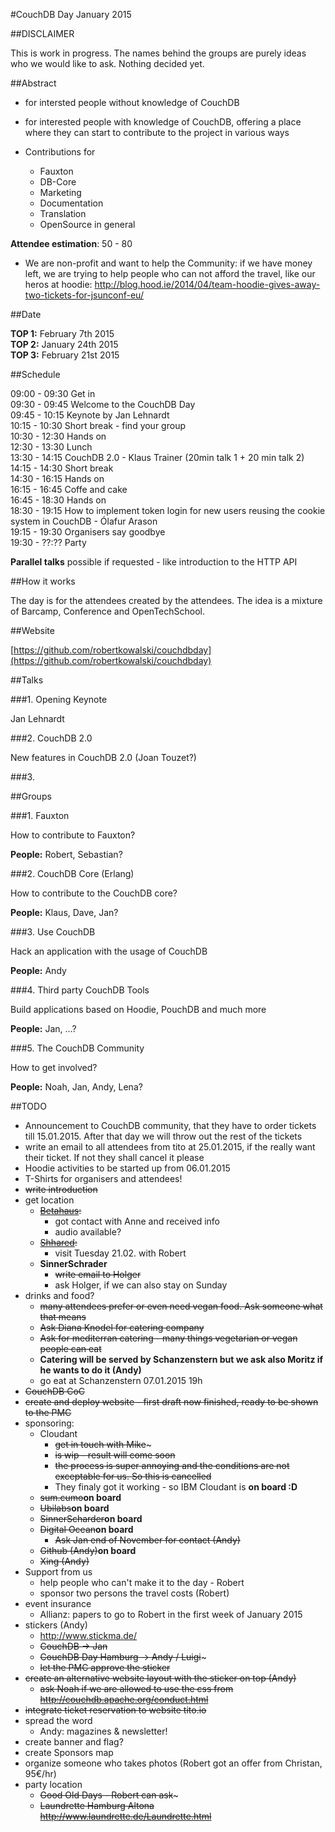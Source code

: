 #CouchDB Day January 2015

##DISCLAIMER

This is work in progress. The names behind the groups are purely ideas who we would like to ask. Nothing decided yet. 

##Abstract

* for intersted people without knowledge of CouchDB

* for interested people with knowledge of CouchDB, offering a place where they can start to contribute to the project in various ways

* Contributions for
	* Fauxton
	* DB-Core
	* Marketing 	
	* Documentation
	* Translation
	* OpenSource in general
	

**Attendee estimation**: 50 - 80 

* We are non-profit and want to help the Community: if we have money left, we are trying to help people who can not afford the travel, like our heros at hoodie: http://blog.hood.ie/2014/04/team-hoodie-gives-away-two-tickets-for-jsunconf-eu/

##Date

**TOP 1:** February 7th 2015   
**TOP 2:** January 24th 2015  
**TOP 3:** February 21st 2015  

##Schedule

09:00 - 09:30 Get in  
09:30 - 09:45 Welcome to the CouchDB Day  
09:45 - 10:15 Keynote by Jan Lehnardt  
10:15 - 10:30 Short break - find your group  
10:30 - 12:30 Hands on  
12:30 - 13:30 Lunch  
13:30 - 14:15 CouchDB 2.0 - Klaus Trainer  (20min talk 1 + 20 min talk 2)  
14:15 - 14:30 Short break  
14:30 - 16:15 Hands on  
16:15 - 16:45 Coffe and cake  
16:45 - 18:30 Hands on  
18:30 - 19:15 How to implement token login for new users reusing the cookie
system in CouchDB - Ólafur Arason  
19:15 - 19:30 Organisers say goodbye  
19:30 - ??:?? Party  

**Parallel talks** possible if requested - like introduction to the HTTP API

##How it works

The day is for the attendees created by the attendees. The idea is a mixture of Barcamp, Conference and OpenTechSchool.

##Website

[https://github.com/robertkowalski/couchdbday](https://github.com/robertkowalski/couchdbday)

##Talks

###1. Opening Keynote

Jan Lehnardt

###2. CouchDB 2.0

New features in CouchDB 2.0 (Joan Touzet?)

###3.

##Groups

###1. Fauxton

How to contribute to Fauxton?

**People:** Robert, Sebastian?

###2. CouchDB Core (Erlang)

How to contribute to the CouchDB core?

**People:** Klaus, Dave, Jan?

###3. Use CouchDB

Hack an application with the usage of CouchDB

**People:** Andy

###4. Third party CouchDB Tools 

Build applications based on Hoodie, PouchDB and much more

**People:** Jan, ...?

###5. The CouchDB Community 

How to get involved?

**People:** Noah, Jan, Andy, Lena?

##TODO

* Announcement to CouchDB community, that they have to order tickets till 15.01.2015. After that day we will throw out the rest of the tickets
* write an email to all attendees from tito at 25.01.2015, if the really want their ticket. If not they shall cancel it please
* Hoodie activities to be started up from 06.01.2015
* T-Shirts for organisers and attendees!
* ~~write introduction~~
* get location
	* ~~[Betahaus](http://hamburg.betahaus.de/startseite):~~ 
  		* got contact with Anne and received info
  		* audio available?
  	* ~~[Shhared](http://www.shhared.de/):~~
  		* visit Tuesday 21.02. with Robert
  	* __SinnerSchrader__
  		* ~~write email to Holger~~
  		* ask Holger, if we can also stay on Sunday
* drinks and food?
	* ~~many attendees prefer or even need vegan food. Ask someone what that means~~
	* ~~Ask Diana Knodel for catering company~~
	* ~~Ask for mediterran catering - many things vegetarian or vegan people can eat~~
	* __Catering will be served by Schanzenstern but we ask also Moritz if he wants to do it (Andy)__
	* go eat at Schanzenstern 07.01.2015 19h
* ~~CouchDB CoC~~
* ~~create and deploy website - first draft now finished, ready to be shown to the PMC~~
* sponsoring:
	* Cloudant
		* ~~get in touch with Mike~~~
		* ~~is wip - result will come soon~~
		* ~~the process is super annoying and the conditions are not exceptable for us. So this is cancelled~~
		* They finaly got it working - so IBM Cloudant is __on board :D__
	* ~~sum.cumo~~__on board__
	* ~~Ubilabs~~__on board__
	* ~~SinnerScharder~~__on board__
	* ~~Digital Ocean~~__on board__
		* ~~Ask Jan end of November for contact (Andy)~~
	* ~~Github (Andy)~~__on board__
	* ~~Xing (Andy)~~
* Support from us
	* help people who can't make it to the day - Robert 
	* sponsor two persons the travel costs (Robert)
* event insurance
	* Allianz: papers to go to Robert in the first week of January 2015 	
* stickers (Andy)
	* http://www.stickma.de/
	* ~~CouchDB -> Jan~~
	* ~~CouchDB Day Hamburg -> Andy / Luigi~~~
	* ~~let the PMC approve the sticker~~
* ~~create an alternative website layout with the sticker on top (Andy)~~
	* ~~ask Noah if we are allowed to use the css from http://couchdb.apache.org/conduct.html~~
* ~~integrate ticket reservation to website tito.io~~
* spread the word
	* Andy: magazines & newsletter! 
* create banner and flag?
* create Sponsors map
* organize someone who takes photos (Robert got an offer from Christan, 95€/hr)
* party location
	* ~~Good Old Days - Robert can ask~~~
	* ~~Laundrette Hamburg Altona http://www.laundrette.de/Laundrette.html~~






